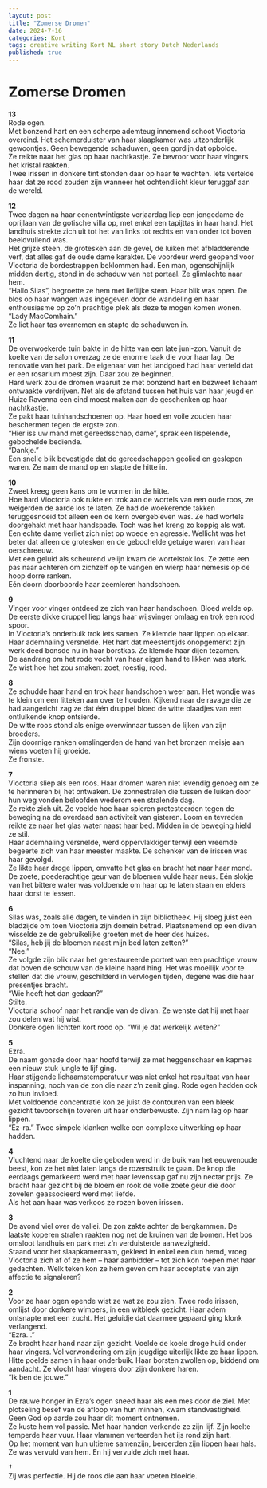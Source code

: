 ```yaml
---
layout: post
title: "Zomerse Dromen"
date: 2024-7-16
categories: Kort
tags: creative writing Kort NL short story Dutch Nederlands
published: true
---
```


# Zomerse Dromen

**13**  
Rode ogen.  
Met bonzend hart en een scherpe ademteug innemend schoot Vioctoria overeind. Het schemerduister van haar slaapkamer was uitzonderlijk gewoontjes. Geen bewegende schaduwen, geen gordijn dat opbolde.  
Ze reikte naar het glas op haar nachtkastje. Ze bevroor voor haar vingers het kristal raakten.  
Twee irissen in donkere tint stonden daar op haar te wachten. 
Iets vertelde haar dat ze rood zouden zijn wanneer het ochtendlicht kleur teruggaf aan de wereld.  

**12**  
Twee dagen na haar eenentwintigste verjaardag liep een jongedame de oprijlaan van de gotische villa op, met enkel een tapijttas in haar hand. Het landhuis strekte zich uit tot het van links tot rechts en van onder tot boven beeldvullend was.  
Het grijze steen, de grotesken aan de gevel, de luiken met afbladderende verf, dat alles gaf de oude dame karakter. 
De voordeur werd geopend voor Vioctoria de bordestrappen beklommen had. Een man, ogenschijnlijk midden dertig, stond in de schaduw van het portaal. Ze glimlachte naar hem.  
“Hallo Silas”, begroette ze hem met lieflijke stem. Haar blik was open. De blos op haar wangen was ingegeven door de wandeling en haar enthousiasme op zo’n prachtige plek als deze te mogen komen wonen.  
“Lady MacComhain.”  
Ze liet haar tas overnemen en stapte de schaduwen in.  

**11**  
De overwoekerde tuin bakte in de hitte van een late juni-zon. Vanuit de koelte van de salon overzag ze de enorme taak die voor haar lag. De renovatie van het park. De eigenaar van het landgoed had haar verteld dat er een rosarium moest zijn. Daar zou ze beginnen.  
Hard werk zou de dromen waaruit ze met bonzend hart en bezweet lichaam ontwaakte verdrijven. Net als de afstand tussen het huis van haar jeugd en Huize Ravenna een eind moest maken aan de geschenken op haar nachtkastje.  
Ze pakt haar tuinhandschoenen op. Haar hoed en voile zouden haar beschermen tegen de ergste zon.  
“Hier iss uw mand met gereedsschap, dame”, sprak een lispelende, gebochelde bediende.  
“Dankje.”  
Een snelle blik bevestigde dat de gereedschappen geolied en geslepen waren. Ze nam de mand op en stapte de hitte in.  

**10**  
Zweet kreeg geen kans om te vormen in de hitte.  
Hoe hard Vioctoria ook rukte en trok aan de wortels van een oude roos, ze weigerden de aarde los te laten. Ze had de woekerende takken teruggesnoeid tot alleen een de kern overgebleven was. Ze had wortels doorgehakt met haar handspade. Toch was het kreng zo koppig als wat.  
Een echte dame verliet zich niet op woede en agressie. Wellicht was het beter dat alleen de grotesken en de gebochelde getuige waren van haar oerschreeuw.  
Met een geluid als scheurend velijn kwam de wortelstok los. Ze zette een pas naar achteren om zichzelf op te vangen en wierp haar nemesis op de hoop dorre ranken.  
Eén doorn doorboorde haar zeemleren handschoen.  

**9**  
Vinger voor vinger ontdeed ze zich van haar handschoen. 
Bloed welde op.  
De eerste dikke druppel liep langs haar wijsvinger omlaag en trok een rood spoor.  
In Vioctoria’s onderbuik trok iets samen. Ze klemde haar lippen op elkaar. Haar ademhaling versnelde. Het hart dat meestentijds onopgemerkt zijn werk deed bonsde nu in haar borstkas. Ze klemde haar dijen tezamen.  
De aandrang om het rode vocht van haar eigen hand te likken was sterk.  
Ze wist hoe het zou smaken: zoet, roestig, rood.  

**8**  
Ze schudde haar hand en trok haar handschoen weer aan. Het wondje was te klein om een litteken aan over te houden. 
Kijkend naar de ravage die ze had aangericht zag ze dat één druppel bloed de witte blaadjes van een ontluikende knop ontsierde.  
De witte roos stond als enige overwinnaar tussen de lijken van zijn broeders.  
Zijn doornige ranken omslingerden de hand van het bronzen meisje aan wiens voeten hij groeide.  
Ze fronste.  

**7**  
Vioctoria sliep als een roos. Haar dromen waren niet levendig genoeg om ze te herinneren bij het ontwaken. De zonnestralen die tussen de luiken door hun weg vonden beloofden  wederom een stralende dag.  
Ze rekte zich uit. Ze voelde hoe haar spieren protesteerden tegen de beweging na de overdaad aan activiteit van gisteren. 
Loom en tevreden reikte ze naar het glas water naast haar bed. 
Midden in de beweging hield ze stil.  
Haar ademhaling versnelde, werd oppervlakkiger terwijl een vreemde begeerte zich van haar meester maakte. De schenker van de irissen was haar gevolgd.  
Ze likte haar droge lippen, omvatte het glas en bracht het naar haar mond. De zoete, poederachtige geur van de bloemen vulde haar neus. Eén slokje van het bittere water was voldoende om haar op te laten staan en elders haar dorst te lessen.  

**6**  
Silas was, zoals alle dagen, te vinden in zijn bibliotheek. Hij sloeg juist een bladzijde om toen Vioctoria zijn domein betrad. Plaatsnemend op een divan wisselde ze de gebruikelijke groeten met de heer des huizes.  
“Silas, heb jij de bloemen naast mijn bed laten zetten?”  
“Nee.”  
Ze volgde zijn blik naar het gerestaureerde portret van een prachtige vrouw dat boven de schouw van de kleine haard hing. Het was moeilijk voor te stellen dat die vrouw, geschilderd in vervlogen tijden, degene was die haar presentjes bracht.  
“Wie heeft het dan gedaan?”  
Stilte.  
Vioctoria schoof naar het randje van de divan. Ze wenste dat hij met haar zou delen wat hij wist.  
Donkere ogen lichtten kort rood op. “Wil je dat werkelijk weten?” 

**5**  
Ezra.  
De naam gonsde door haar hoofd terwijl ze met heggenschaar en kapmes een nieuw stuk jungle te lijf ging.  
Haar stijgende lichaamstemperatuur was niet enkel het resultaat van haar inspanning, noch van de zon die naar z’n zenit ging. 
Rode ogen hadden ook zo hun invloed.  
Met voldoende concentratie kon ze juist de contouren van een bleek gezicht tevoorschijn toveren uit haar onderbewuste. Zijn nam lag op haar lippen.  
“Ez-ra.” Twee simpele klanken welke een complexe uitwerking op haar hadden.  

**4**  
Vluchtend naar de koelte die geboden werd in de buik van het eeuwenoude beest, kon ze het niet laten langs de rozenstruik te gaan. De knop die eerdaags gemarkeerd werd met haar levenssap gaf nu zijn nectar prijs. Ze bracht haar gezicht bij de bloem en rook de volle zoete geur die door zovelen geassocieerd werd met liefde.  
Als het aan haar was verkoos ze rozen boven irissen. 

**3**  
De avond viel over de vallei. De zon zakte achter de bergkammen. De laatste koperen stralen raakten nog net de kruinen van de bomen. Het bos omsloot landhuis en park met z’n verduisterde aanwezigheid.  
Staand voor het slaapkamerraam, gekleed in enkel een dun hemd, vroeg Vioctoria zich af of ze hem – haar aanbidder – tot zich kon roepen met haar gedachten. Welk teken kon ze hem geven om haar acceptatie van zijn affectie te signaleren?  

**2**  
Voor ze haar ogen opende wist ze wat ze zou zien. Twee rode irissen, omlijst door donkere wimpers, in een witbleek gezicht. 
Haar adem ontsnapte met een zucht. Het geluidje dat daarmee gepaard ging klonk verlangend.  
“Ezra…”  
Ze bracht haar hand naar zijn gezicht. Voelde de koele droge huid onder haar vingers. Vol verwondering om zijn jeugdige uiterlijk likte ze haar lippen.  
Hitte poelde samen in haar onderbuik. Haar borsten zwollen op, biddend om aandacht. Ze vlocht haar vingers door zijn donkere haren.  
“Ik ben de jouwe.”  

**1**  
De rauwe honger in Ezra’s ogen sneed haar als een mes door de ziel. Met plotseling besef van de afloop van hun minnen, kwam standvastigheid. Geen God op aarde zou haar dit moment ontnemen.  
Ze kuste hem vol passie. Met haar handen verkende ze zijn lijf. Zijn koelte temperde haar vuur. Haar vlammen verteerden het ijs rond zijn hart.  
Op het moment van hun ultieme samenzijn, beroerden zijn lippen haar hals. Ze was vervuld van hem. 
En hij vervulde zich met haar. 

**†**  
Zij was perfectie.  Hij de roos die aan haar voeten bloeide.
